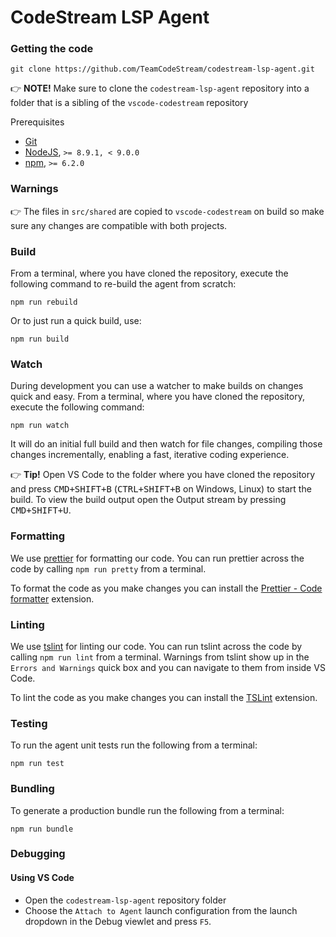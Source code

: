 # CodeStream LSP Agent

### Getting the code

```
git clone https://github.com/TeamCodeStream/codestream-lsp-agent.git
```

👉 **NOTE!** Make sure to clone the `codestream-lsp-agent` repository into a folder that is a sibling of the `vscode-codestream` repository

Prerequisites

- [Git](https://git-scm.com/)
- [NodeJS](https://nodejs.org/en/), `>= 8.9.1, < 9.0.0`
- [npm](https://npmjs.com/), `>= 6.2.0`

### Warnings

👉 The files in `src/shared` are copied to `vscode-codestream` on build so make sure any changes are compatible with both projects.

### Build

From a terminal, where you have cloned the repository, execute the following command to re-build the agent from scratch:

```
npm run rebuild
```

Or to just run a quick build, use:

```
npm run build
```

### Watch

During development you can use a watcher to make builds on changes quick and easy. From a terminal, where you have cloned the repository, execute the following command:

```
npm run watch
```

It will do an initial full build and then watch for file changes, compiling those changes incrementally, enabling a fast, iterative coding experience.

👉 **Tip!** Open VS Code to the folder where you have cloned the repository and press <kbd>CMD+SHIFT+B</kbd> (<kbd>CTRL+SHIFT+B</kbd> on Windows, Linux) to start the build. To view the build output open the Output stream by pressing <kbd>CMD+SHIFT+U</kbd>.

### Formatting

We use [prettier](https://prettier.io/) for formatting our code. You can run prettier across the code by calling `npm run pretty` from a terminal.

To format the code as you make changes you can install the [Prettier - Code formatter](https://marketplace.visualstudio.com/items/esbenp.prettier-vscode) extension.

### Linting

We use [tslint](https://palantir.github.io/tslint/) for linting our code. You can run tslint across the code by calling `npm run lint` from a terminal. Warnings from tslint show up in the `Errors and Warnings` quick box and you can navigate to them from inside VS Code.

To lint the code as you make changes you can install the [TSLint](https://marketplace.visualstudio.com/items/eg2.tslint) extension.

### Testing

To run the agent unit tests run the following from a terminal:

```
npm run test
```

### Bundling

To generate a production bundle run the following from a terminal:

```
npm run bundle
```

### Debugging

#### Using VS Code

- Open the `codestream-lsp-agent` repository folder
- Choose the `Attach to Agent` launch configuration from the launch dropdown in the Debug viewlet and press `F5`.
